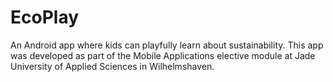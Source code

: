 # EcoPlay
An Android app where kids can playfully learn about sustainability. This app was developed as part of the Mobile Applications elective module at Jade University of Applied Sciences in Wilhelmshaven.
